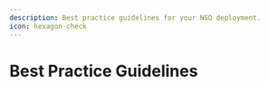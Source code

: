 ```yaml
---
description: Best practice guidelines for your NSO deployment.
icon: hexagon-check
---
```


# Best Practice Guidelines

